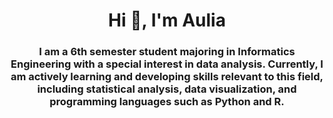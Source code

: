 <h1 align="center">Hi 👋, I'm Aulia</h1>
<h3 align="center">I am a 6th semester student majoring in Informatics Engineering with a special interest in data analysis. Currently, I am actively learning and developing skills relevant to this field, including statistical analysis, data visualization, and programming languages such as Python and R.</h3>

